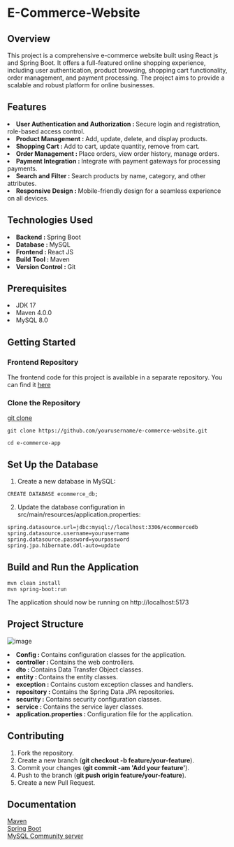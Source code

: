 # E-Commerce-Website #

## Overview ##
This project is a comprehensive e-commerce website built using React js and Spring Boot. It offers a full-featured online shopping experience, including user authentication, product browsing, shopping cart functionality, order management, and payment processing. The project aims to provide a scalable and robust platform for online businesses.

## Features ##
<li><b>User Authentication and Authorization : </b> Secure login and registration, role-based access control.</li>
<li><b>Product Management : </b>Add, update, delete, and display products.</li>
<li><b>Shopping Cart : </b>Add to cart, update quantity, remove from cart.</li>
<li><b>Order Management : </b>Place orders, view order history, manage orders.</li>
<li><b>Payment Integration : </b>Integrate with payment gateways for processing payments.</li>
<li><b>Search and Filter : </b>Search products by name, category, and other attributes.</li>
<li><b>Responsive Design : </b>Mobile-friendly design for a seamless experience on all devices.</li>

## Technologies Used ##
<li><b>Backend : </b>  Spring Boot</li>
<li><b>Database : </b> MySQL</li>
<li><b>Frontend : </b> React JS</li>
<li><b>Build Tool : </b> Maven</li>
<li><b>Version Control : </b> Git</li>

## Prerequisites ##
<li>JDK 17</li>
<li>Maven 4.0.0</li>
<li>MySQL 8.0</li>

## Getting Started ##
### Frontend Repository ###
The frontend code for this project is available in a separate repository. You can find it [here](https://github.com/vasu-choudhary/E-Commerce-frontend)
### Clone the Repository ###


[git clone](https://github.com/vasu-choudhary/E-Commerce-backend)
```
git clone https://github.com/yourusername/e-commerce-website.git
```
```
cd e-commerce-app
```
## Set Up the Database ##
1. Create a new database in MySQL:
 ```
CREATE DATABASE ecommerce_db;
```
2. Update the database configuration in src/main/resources/application.properties:
```
spring.datasource.url=jdbc:mysql://localhost:3306/ecommercedb
spring.datasource.username=yourusername
spring.datasource.password=yourpassword
spring.jpa.hibernate.ddl-auto=update

```
## Build and Run the Application ##
```
mvn clean install
mvn spring-boot:run
```
The application should now be running on http://localhost:5173

## Project Structure ##
![image](https://github.com/vasu-choudhary/E-Commerce-backend/assets/170304449/6a407c59-0d13-442a-886a-bf47fdbbd04a)

<li><b>Config : </b> Contains configuration classes for the application.</li>
<li><b>controller : </b>Contains the web controllers.</li>
<li><b>dto : </b>Contains Data Transfer Object classes.</li>
<li><b>entity : </b> Contains the entity classes.</li>
<li><b>exception : </b>Contains custom exception classes and handlers.</li>
<li><b>repository : </b> Contains the Spring Data JPA repositories.</li>
<li><b>security : </b> Contains security configuration classes.</li>
<li><b>service : </b>Contains the service layer classes.</li>
<li><b>application.properties : </b>Configuration file for the application.</li>

## Contributing ##
1. Fork the repository.
2. Create a new branch (<b>git checkout -b feature/your-feature</b>).
3. Commit your changes (<b>git commit -am 'Add your feature'</b>).
4. Push to the branch (<b>git push origin feature/your-feature</b>).
5. Create a new Pull Request.


## Documentation ##
[Maven](https://maven.apache.org/scm.html)  
[Spring Boot](https://spring.io/projects/spring-boot)  
[MySQL Community server](https://dev.mysql.com/downloads/file/?id=526927)
